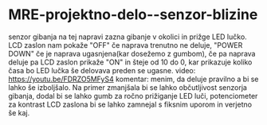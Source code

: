 # MRE-projektno-delo--senzor-blizine
senzor gibanja na tej napravi zazna gibanje v okolici in prižge LED lučko. LCD zaslon nam pokaže "OFF" če naprava trenutno ne deluje, "POWER DOWN" če je naprava ugasnjena(kar dosežemo z gumbom), če pa naprava deluje pa LCD zaslon prikaže "ON" in šteje od 10 do 0, kar prikazuje koliko časa bo LED lučka še delovava preden se ugasne.
video: https://youtu.be/FDRZO5MFyS4
komentar:
menim, da deluje pravilno a bi se lahko še izboljšalo. Na primer zmanjšala bi se lahko občutljivost senzorja gibanja, dodal bi se lahko gumb  za ročno prižiganje LED luči, potenciometer za kontrast LCD zaslona bi se lahko zamnejal s fiksnim uporom in verjetno  še kaj.

